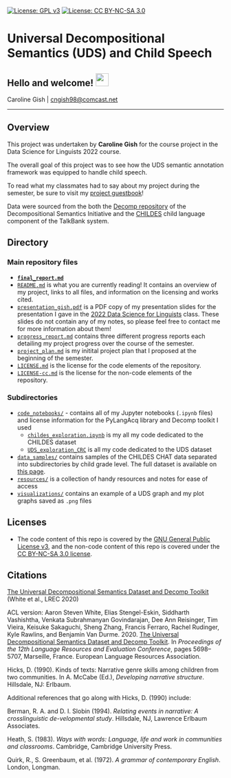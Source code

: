 [![License: GPL v3](https://img.shields.io/badge/License-GPLv3-blue.svg)](https://www.gnu.org/licenses/gpl-3.0) [![License: CC BY-NC-SA 3.0](https://img.shields.io/badge/License-CC_BY--NC--SA_3.0-lightgrey.svg)](https://creativecommons.org/licenses/by-nc-sa/3.0/)

# Universal Decompositional Semantics (UDS) and Child Speech

## Hello and welcome! <img src="https://raw.githubusercontent.com/MartinHeinz/MartinHeinz/master/wave.gif" width="30px">

Caroline Gish | cngish98@comcast.net

---

## Overview

This project was undertaken by **Caroline Gish** for the course project in the Data Science for Linguists 2022 course.

The overall goal of this project was to see how the UDS semantic annotation framework was equipped to handle child speech. 

To read what my classmates had to say about my project during the semester, be sure to visit my [project guestbook](https://github.com/Data-Science-for-Linguists-2022/Class-Lounge/blob/main/guestbooks/guestbook_caroline.md)!

Data were sourced from the both the [Decomp repository](https://github.com/decompositional-semantics-initiative/decomp) of the Decompositional Semantics Initiative and the [CHILDES](https://childes.talkbank.org/) child language component of the TalkBank system.


## Directory

### Main repository files

- [**`final_report.md`**]() 
- [`README.md`](https://github.com/Data-Science-for-Linguists-2022/UDS-child-speech/blob/main/README.md) is what you are currently reading! It contains an overview of my project, links to all files, and information on the licensing and works cited.
- [`presentation_gish.pdf`](https://github.com/Data-Science-for-Linguists-2022/UDS-child-speech/blob/main/presentation_gish.pdf) is a PDF copy of my presentation slides for the presentation I gave in the [2022 Data Science for Linguists](https://naraehan.github.io/Data-Science-for-Linguists-2022/) class. These slides do not contain any of my notes, so please feel free to contact me for more information about them!
- [`progress_report.md`](https://github.com/Data-Science-for-Linguists-2022/UDS-child-speech/blob/main/progress_report.md) contains three different progress reports each detailing my project progress over the course of the semester.
- [`project_plan.md`]() is my initital project plan that I proposed at the beginning of the semester.
- [`LICENSE.md`](https://github.com/Data-Science-for-Linguists-2022/UDS-child-speech/blob/main/LICENSE.md) is the license for the code elements of the repository.
- [`LICENSE-cc.md`](https://github.com/Data-Science-for-Linguists-2022/UDS-child-speech/blob/main/LICENSE-cc.md) is the license for the non-code elements of the repository.
	


### Subdirectories

- [`code_notebooks/`](https://github.com/Data-Science-for-Linguists-2022/UDS-child-speech/tree/main/code_notebooks) - contains all of my Jupyter notebooks (`.ipynb` files) and license information for the PyLangAcq library and Decomp toolkit I used
	- [`childes_exploration.ipynb`](https://github.com/Data-Science-for-Linguists-2022/UDS-child-speech/blob/main/code_notebooks/childes_exploration.ipynb) is my all my code dedicated to the CHILDES dataset
	- [`UDS_exploration_CRC`]() is all my code dedicated to the UDS dataset
- [`data_samples/`](https://github.com/Data-Science-for-Linguists-2022/UDS-child-speech/tree/main/data_samples) contains samples of the CHILDES CHAT data separated into subdirectories by child grade level. The full dataset is available on [this page](https://childes.talkbank.org/access/Eng-NA/Hicks.html).
- [`resources/`](https://github.com/Data-Science-for-Linguists-2022/UDS-child-speech/tree/main/resources) is a collection of handy resources and notes for ease of access
- [`visualizations/`](https://github.com/Data-Science-for-Linguists-2022/UDS-child-speech/tree/main/visualizations) contains an example of a UDS graph and my plot graphs saved as `.png` files



## Licenses 

- The code content of this repo is covered by the [GNU General Public License v3](https://www.gnu.org/licenses/gpl-3.0.en.html), and the non-code content of this repo is covered under the [CC BY-NC-SA 3.0 license](https://creativecommons.org/licenses/by-nc-sa/3.0/).


## Citations

[The Universal Decompositional Semantics Dataset and Decomp Toolkit](https://aclanthology.org/2020.lrec-1.699) (White et al., LREC 2020)

ACL version: Aaron Steven White, Elias Stengel-Eskin, Siddharth Vashishtha, Venkata Subrahmanyan Govindarajan, Dee Ann Reisinger, Tim Vieira, Keisuke Sakaguchi, Sheng Zhang, Francis Ferraro, Rachel Rudinger, Kyle Rawlins, and Benjamin Van Durme. 2020. [The Universal Decompositional Semantics Dataset and Decomp Toolkit](https://aclanthology.org/2020.lrec-1.699/). In *Proceedings of the 12th Language Resources and Evaluation Conference*, pages 5698–5707, Marseille, France. European Language Resources Association.

Hicks, D. (1990). Kinds of texts: Narrative genre skills among children from two communities. In A. McCabe (Ed.), *Developing narrative structure*. Hillsdale, NJ: Erlbaum.

Additional references that go along with Hicks, D. (1990) include:

Berman, R. A. and D. I. Slobin (1994). *Relating events in narrative: A crosslinguistic de-velopmental study*. Hillsdale, NJ, Lawrence Erlbaum Associates.

Heath, S. (1983). *Ways with words: Language, life and work in communities and classrooms*. Cambridge, Cambridge University Press.

Quirk, R., S. Greenbaum, et al. (1972). *A grammar of contemporary English*. London, Longman.